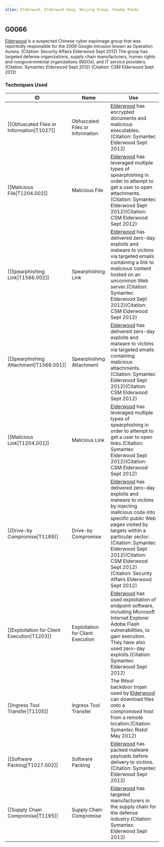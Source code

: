 ```yaml
---
alias: Elderwood, Elderwood Gang, Beijing Group, Sneaky Panda
---
```


## G0066

[Elderwood](https://attack.mitre.org/groups/G0066) is a suspected Chinese cyber espionage group that was reportedly responsible for the 2009 Google intrusion known as Operation Aurora. (Citation: Security Affairs Elderwood Sept 2012) The group has targeted defense organizations, supply chain manufacturers, human rights and nongovernmental organizations (NGOs), and IT service providers. (Citation: Symantec Elderwood Sept 2012) (Citation: CSM Elderwood Sept 2012)


### Techniques Used

| ID | Name | Use |
| --- | --- | --- |
| [[Obfuscated Files or Information\|T1027]] | Obfuscated Files or Information | [Elderwood](https://attack.mitre.org/groups/G0066) has encrypted documents and malicious executables.(Citation: Symantec Elderwood Sept 2012) |
| [[Malicious File\|T1204.002]] | Malicious File | [Elderwood](https://attack.mitre.org/groups/G0066) has leveraged multiple types of spearphishing in order to attempt to get a user to open attachments.(Citation: Symantec Elderwood Sept 2012)(Citation: CSM Elderwood Sept 2012) |
| [[Spearphishing Link\|T1566.002]] | Spearphishing Link | [Elderwood](https://attack.mitre.org/groups/G0066) has delivered zero-day exploits and malware to victims via targeted emails containing a link to malicious content hosted on an uncommon Web server.(Citation: Symantec Elderwood Sept 2012)(Citation: CSM Elderwood Sept 2012) |
| [[Spearphishing Attachment\|T1566.001]] | Spearphishing Attachment | [Elderwood](https://attack.mitre.org/groups/G0066) has delivered zero-day exploits and malware to victims via targeted emails containing malicious attachments.(Citation: Symantec Elderwood Sept 2012)(Citation: CSM Elderwood Sept 2012) |
| [[Malicious Link\|T1204.001]] | Malicious Link | [Elderwood](https://attack.mitre.org/groups/G0066) has leveraged multiple types of spearphishing in order to attempt to get a user to open links.(Citation: Symantec Elderwood Sept 2012)(Citation: CSM Elderwood Sept 2012) |
| [[Drive-by Compromise\|T1189]] | Drive-by Compromise | [Elderwood](https://attack.mitre.org/groups/G0066) has delivered zero-day exploits and malware to victims by injecting malicious code into specific public Web pages visited by targets within a particular sector.(Citation: Symantec Elderwood Sept 2012)(Citation: CSM Elderwood Sept 2012)(Citation: Security Affairs Elderwood Sept 2012) |
| [[Exploitation for Client Execution\|T1203]] | Exploitation for Client Execution | [Elderwood](https://attack.mitre.org/groups/G0066) has used exploitation of endpoint software, including Microsoft Internet Explorer Adobe Flash vulnerabilities, to gain execution. They have also used zero-day exploits.(Citation: Symantec Elderwood Sept 2012) |
| [[Ingress Tool Transfer\|T1105]] | Ingress Tool Transfer | The Ritsol backdoor trojan used by [Elderwood](https://attack.mitre.org/groups/G0066) can download files onto a compromised host from a remote location.(Citation: Symantec Ristol May 2012) |
| [[Software Packing\|T1027.002]] | Software Packing | [Elderwood](https://attack.mitre.org/groups/G0066) has packed malware payloads before delivery to victims.(Citation: Symantec Elderwood Sept 2012) |
| [[Supply Chain Compromise\|T1195]] | Supply Chain Compromise | [Elderwood](https://attack.mitre.org/groups/G0066) has targeted manufacturers in the supply chain for the defense industry.(Citation: Symantec Elderwood Sept 2012) |
